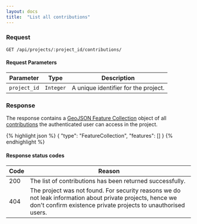 ```yaml
---
layout: docs
title:  "List all contributions"
---
```


### Request

``````
GET /api/projects/:project_id/contributions/
``````

#### Request Parameters

Parameter         | Type        | Description
------------------|-------------|--------------------------------------
`project_id`      | `Integer`   | A unique identifier for the project.

### Response

The response contains a [GeoJSON Feature Collection](http://geojson.org/geojson-spec.html#feature-collection-objects) object of all [contributions](contribution-response.html) the authenticated user can access in the project.

{% highlight json %}
{
    "type": "FeatureCollection",
    "features": []
}
{% endhighlight %}

#### Response status codes

Code  |  Reason
------|-----------------------------------------
 200  |  The list of contributions has been returned successfully.
 404  |  The project was not found. For security reasons we do not leak information about private projects, hence we don't confirm existence private projects to unauthorised users.
